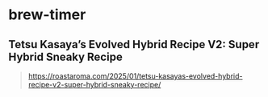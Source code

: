 # brew-timer

## Tetsu Kasaya’s Evolved Hybrid Recipe V2: Super Hybrid Sneaky Recipe

> https://roastaroma.com/2025/01/tetsu-kasayas-evolved-hybrid-recipe-v2-super-hybrid-sneaky-recipe/